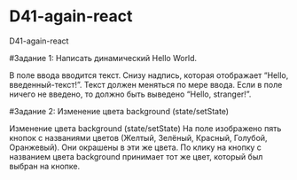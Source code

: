 # D41-again-react
D41-again-react

#Задание 1: Написать динамический Hello World.</h2>

В поле ввода вводится текст. Снизу надпись, которая отображает “Hello, введенный-текст!”. Текст должен меняться по мере ввода. Если в поле ничего не введено, то должно быть выведено “Hello, stranger!”.

#Задание 2: Изменение цвета background (state/setState)

Изменение цвета background (state/setState)
На поле изображено пять кнопок с названиями цветов (Желтый, Зелёный, Красный, Голубой, Оранжевый). Они окрашены в эти же цвета.
По клику на кнопку с названием цвета background принимает тот же цвет, который был выбран на кнопке. </p>
